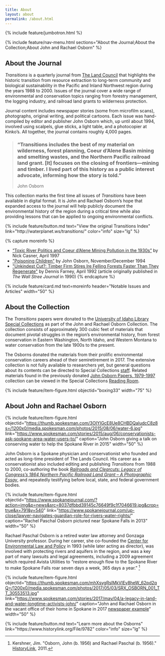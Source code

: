 ```yaml
---
title: About
layout: about
permalink: /about.html
---
```

{% include feature/jumbotron.html %} 

{% include feature/nav-menu.html sections="About the Journal;About the Collection;About John and Rachael Osborn" %} 

## About the Journal

*Transitions* is a quarterly journal from [The Land Council](https://landscouncil.org/) that highlights the historic transition from resource extraction to long-term community and biological sustainability in the Pacific and Inland Northwest region during the years 1988 to 2000. Issues of the journal cover a wide range of environmental and conservation topics ranging from forestry management, the logging industry, and railroad land grants to wilderness protection. 

Journal content includes newspaper stories (some from microfilm scans), photographs, original writing, and political cartoons. Each issue was hand-compiled by editor and publisher John Osborn which, up until about 1994, involved using scalpels, glue sticks, a light table, and a photocopier at Kinko’s. All together, the journal contains roughly 4,000 pages.

<blockquote class="blockquote text-right about-contents py-3">
  <h3>“<emph>Transitions</emph> includes the best of my material on wilderness, forest planning, Coeur d’Alene Basin mining and smelting wastes, and the Northern Pacific railroad land grant. [It] focuses on the closing of frontiers—mining and timber. I lived part of this history as a public interest advocate, informing how the story is told.” </h3>
  <p class="blockquote-footer">John Osborn</p>
</blockquote>

This collection marks the first time all issues of *Transitions* have been available in digital format. It is John and Rachael Osborn’s hope that expanded access to the journal will help publicly document the environmental history of the region during a critical time while also providing lessons that can be applied to ongoing environmental conflicts. 

<div class="text-center pb-4">
{% include feature/button.md text="View the original <emph>Transitions</emph> Index" link="http://waterplanet.ws/transitions/" color="info" size="lg" %}
</div>

{% capture moreinfo %}
- [“Toxic River Politics and Coeur d’Alene Mining Pollution in the 1930s”](www.lib.uidaho.edu/digital/transitions/items/transitions67.html) by Nick Casner, April 1997
- ["Poisoning Children"](www.lib.uidaho.edu/digital/transitions/items/transitions33.html) by John Osborn, November/December 1994
- ["Unkindest Cut?: Timber Firm Stires Ire Felling Forests Faster Than They Regenerate"](www.lib.uidaho.edu/digital/transitions/items/transitions47.html) by Dennis Farney, April 1992 (article originally published in *The Wall Stree Journal* in 1990)
{% endcapture %}

<div class="row justify-content-center">
{% include feature/card.md text=moreinfo header="Notable Issues and Articles" width="50" %}
</div>

## About the Collection

The *Transitions* papers were donated to the [University of Idaho Library Special Collections](https://www.lib.uidaho.edu/special-collections/) as part of the John and Rachael Osborn Collection. The collection consists of approximately 300 cubic feet of materials that document pivotal struggles in the region’s environmental history, from forest conservation in Eastern Washington, North Idaho, and Western Montana to water conservation from the late 1900s to the present. 

The Osborns donated the materials from their prolific environmental conservation careers ahead of their semiretirement in 2017. The extensive collection is not fully available to researchers yet, but general questions about its contents can be directed to Special Collections [staff]( https://www.lib.uidaho.edu/special-collections/about.html). Related materials found in the previously donated [John Osborn Papers, 1979-1997]( https://archiveswest.orbiscascade.org/ark:/80444/xv48843/) collection can be viewed in the Special Collections [Reading Room]( https://www.lib.uidaho.edu/special-collections/plan.html). 


{% include feature/item-figure.html objectid="boxing33" width="75" %}

## About John and Rachael Osborn

{% include feature/item-figure.html objectid="https://thumb.spokesman.com/3OIYIGcE8Ue8CHBDQaIudcC8z8s=/1200x0/media.spokesman.com/photos/2015/08/06/water-6.jpg" link="https://www.spokesman.com/stories/2015/aug/06/conservationists-ask-spokane-area-water-users-to/" caption="John Osborn giving a talk on conserving water to help the Spokane River in 2015" width="50" %}

John Osborn is a Spokane physician and conservationist who founded and acted as long-time president of The Lands Council. His career as a conservationist also included editing and publishing *Transitions* from 1988 to 2000, co-authoring the book [*Railroads and Clearcuts: Legacy of Congress’s 1864 Northern Pacific Railroad Land Grant – A Photographic Essay*]( https://alliance-primo.hosted.exlibrisgroup.com/permalink/f/m1uotc/CP71126172490001451), and repeatedly testifying before local, state, and federal government bodies. 

{% include feature/item-figure.html objectid="https://www.spokanejournal.com/?action=img&p=news&src=8037dfbbd39145c76649f9c1f7046619.jpg&crop=true&x=791&y=540" link="https://www.spokanejournal.com/up-close/lawyer-navigates-guardian-role-for-rivers-water-rights/" caption="Rachel Paschal Osborn pictured near Spokane Falls in 2013" width="50" %}

Rachael Paschal Osborn is a retired water law attorney and Gonzaga University professor. During her career, she co-founded the [Center for Environmental Law and Policy](https://celp.org/) in 1993 (while later acting as director), was involved with protecting rivers and aquifers in the region, and was a key part of many lawsuits and legal agreements, including a 2009 agreement which required Avista Utilities to “restore enough flow to the Spokane River to make Spokane Falls roar seven days a week, 365 days a year.” [^1]

{% include feature/item-figure.html objectid="https://thumb.spokesman.com/mhXsygRslMkVlEv8heW_62pd2qQ=/1200x0/media.spokesman.com/photos/2017/05/03/SRX_OSBORN_001_TT_30553513.jpg" link="https://www.spokesman.com/stories/2017/may/04/a-legacy-in-land-and-water-longtime-activists-john/" caption="John and Rachael Osborn in the vacant office of their home in Spokane in 2017 [newspaper example](https://www.spokesman.com/stories/2017/may/04/a-legacy-in-land-and-water-longtime-activists-john/)" width="50" %}

<div class="text-center py-4">
{% include feature/button.md text="Learn more about the Osborns" link="https://www.historylink.org/File/9782" color="info" size="lg" %}
</div>

[^1]: Kershner, Jim. "Osborn, John (b. 1956) and Rachael Paschal (b. 1956)." [HistoryLink](https://www.historylink.org/File/9782), 2011.

<div class="clearfix"></div>

